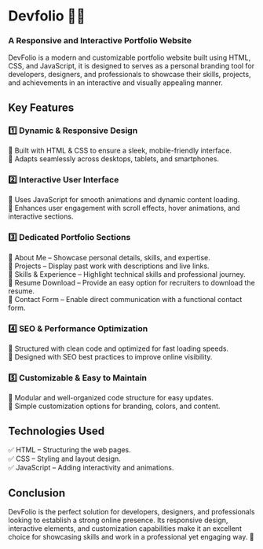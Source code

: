 # Devfolio 👨‍💼
### A Responsive and Interactive Portfolio Website
DevFolio is a modern and customizable portfolio website built using HTML, CSS, and JavaScript, it is designed to serves as a personal branding tool for developers, designers, and professionals to showcase their skills, projects, and achievements in an interactive and visually appealing manner.

## Key Features <br>
### 1️⃣ Dynamic & Responsive Design <br>
🔹 Built with HTML & CSS to ensure a sleek, mobile-friendly interface.<br>
🔹 Adapts seamlessly across desktops, tablets, and smartphones.<br>

### 2️⃣ Interactive User Interface<br>
🔹 Uses JavaScript for smooth animations and dynamic content loading.<br>
🔹 Enhances user engagement with scroll effects, hover animations, and interactive sections.<br>

### 3️⃣ Dedicated Portfolio Sections <br>
🔹 About Me – Showcase personal details, skills, and expertise.<br>
🔹 Projects – Display past work with descriptions and live links. <br>
🔹 Skills & Experience – Highlight technical skills and professional journey.<br>
🔹 Resume Download – Provide an easy option for recruiters to download the resume. <br>
🔹 Contact Form – Enable direct communication with a functional contact form.<br>

### 4️⃣ SEO & Performance Optimization <br>
🔹 Structured with clean code and optimized for fast loading speeds.<br>
🔹 Designed with SEO best practices to improve online visibility.<br>

### 5️⃣ Customizable & Easy to Maintain <br>
🔹 Modular and well-organized code structure for easy updates.<br>
🔹 Simple customization options for branding, colors, and content.<br>

## Technologies Used<br>
✅ HTML – Structuring the web pages.<br>
✅ CSS – Styling and layout design.<br>
✅ JavaScript – Adding interactivity and animations.<br>

## Conclusion <br>
DevFolio is the perfect solution for developers, designers, and professionals looking to establish a strong online presence.
Its responsive design, interactive elements, and customization capabilities make it an excellent choice for showcasing skills and work in a professional yet engaging way. 🚀

